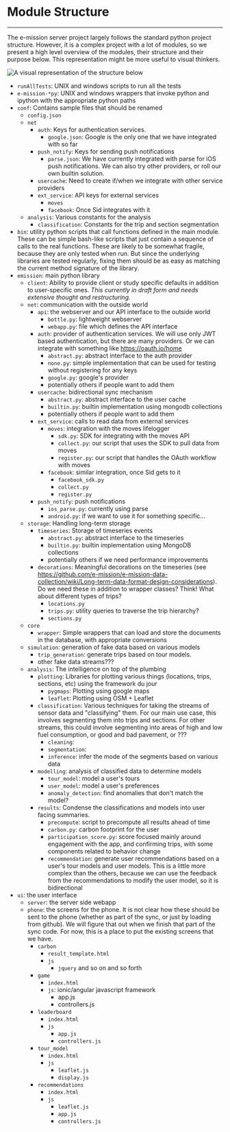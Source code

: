 # Module Structure
---

The e-mission server project largely follows the standard python project structure.
However, it is a complex project with a lot of modules, so we present a high level overview of the modules, their structure and their purpose below. This representation might be more useful to visual thinkers.

![A visual representation of the structure below](https://github.com/shankari/e-mission-server/blob/mega_restructure/figs/e-mission-server-module-structure.png)

- `runAllTests`: UNIX and windows scripts to run all the tests
- `e-mission-*py`: UNIX and windows wrappers that invoke python and ipython with the appropriate python paths
- `conf`: Contains sample files that should be renamed
  - `config.json`
  - `net`
    - `auth`: Keys for authentication services.
      - `google.json`: Google is the only one that we have integrated with so far
    - `push_notify`: Keys for sending push notifications
      - `parse.json`: We have currently integrated with parse for iOS push notifications. We can also try other providers, or roll our own builtin solution.
    - `usercache`: Need to create if/when we integrate with other service providers
    - `ext_service`: API keys for external services
      - `moves`
      - `facebook`: Once Sid integrates with it
  - `analysis`: Various constants for the analysis
     - `classification`: Constants for the trip and section segmentation
- `bin`: utility python scripts that call functions defined in the main module. These can be simple bash-like scripts that just contain a sequence of calls to the real functions. These are likely to be somewhat fragile, because they are only tested when run. But since the underlying libraries are tested regularly, fixing them should be as easy as matching the current method signature of the library.
- `emission`: main python library
  - `client`: Ability to provide client or study specific defaults in addition to user-specific ones. *This currently in draft form and needs extensive thought and restructuring.*
  - `net`: communication with the outside world
    - `api`: the webserver and our API interface to the outside world
      - `bottle.py`: lightweight webserver
      - `webapp.py`: file which defines the API interface
    - `auth`: provider of authentication services. We will use only JWT based authentication, but there are many providers. Or we can integrate with something like https://oauth.io/home
      - `abstract.py`: abstract interface to the auth provider
      - `none.py`: simple implementation that can be used for testing without registering for any keys
      - `google.py`: google's provider
      - potentially others if people want to add them
    - `usercache`: bidirectional sync mechanism
      - `abstract.py`: abstract interface to the user cache 
      - `builtin.py`: builtin implementation using mongodb collections
      - potentially others if people want to add them
    - `ext_service`: calls to read data from external services
       - `moves`: integration with the moves lifelogger
         - `sdk.py`: SDK for integrating with the moves API
         - `collect.py`: our script that uses the SDK to pull data from moves
         - `register.py`: our script that handles the OAuth workflow with moves
       - `facebook`: similar integration, once Sid gets to it
         - `facebook_sdk.py`
         - `collect.py`
         - `register.py`
    - `push_notify`: push notifications
      - `ios_parse.py`: currently using parse
      - `android.py`: if we want to use it for something specific...
  - `storage`: Handling long-term storage
    - `timeseries`: Storage of timeseries events
      - `abstract.py`: abstract interface to the timeseries
      - `builtin.py`: builtin implementation using MongoDB collections
      - potentially others if we need performance improvements
    - `decorations`: Meaningful decorations on the timeseries (see https://github.com/e-mission/e-mission-data-collection/wiki/Long-term-data-format-design-considerations). Do we need these in addition to wrapper classes? Think! What about different types of trips?
      - `locations.py`
      - `trips.py`: utility queries to traverse the trip hierarchy?
      - `sections.py`
  - `core`
    - `wrapper`: Simple wrappers that can load and store the documents in the database, with appropriate conversions
  - `simulation`: generation of fake data based on various models
    - `trip_generation`: generate trips based on tour models.
    - other fake data streams???
  - `analysis`: The intelligence on top of the plumbing
    - `plotting`: Libraries for plotting various things (locations, trips, sections, etc) using the framework du jour
       - `pygmaps`: Plotting using google maps
       - `leaflet`: Plotting using OSM + Leaflet
    - `classification`: Various techniques for taking the streams of sensor data and "classifying" them. For our main use case, this involves segmenting them into trips and sections. For other streams, this could involve segmenting into areas of high and low fuel consumption, or good and bad pavement, or ???
       - `cleaning`:
       - `segmentation`:
       - `inference`: infer the mode of the segments based on various data
    - `modelling`: analysis of classified data to determine models
       - `tour_model`: model a user's tours
       - `user_model`: model a user's preferences
       - `anomaly_detection`: find anomalies that don't match the model?
    - `results`: Condense the classifications and models into user facing summaries.
       - `precompute`: script to precompute all results ahead of time
       - `carbon.py`: carbon footprint for the user
       - `participation_score.py`: score focused mainly around engagement with the app, and confirming trips, with some components related to behavior change
       - `recommendation`: generate user recommendations based on a user's tour models and user models. This is a little more complex than the others, because we can use the feedback from the recommendations to modify the user model, so it is bidirectional
- `ui`: the user interface
  - `server`: the server side webapp
  - `phone`: the screens for the phone. It is not clear how these should be sent to the phone (whether as part of the sync, or just by loading from github). We will figure that out when we finish that part of the sync code. For now, this is a place to put the existing screens that we have.
    - `carbon`
      - `result_template.html`
      - `js`
        - `jquery` and so on and so forth
    - `game`
      - `index.html`
      - `js`: ionic/angular javascript framework
        - app.js
        - controllers.js
    - `leaderboard`
      - `index.html`
      - `js`
        - `app.js`
        - `controllers.js`
    - `tour_model`
      - `index.html`
      - `js`
        - `leaflet.js`
        - `display.js`
    - `recommendations`
      - `index.html`
      - `js`
        - `leaflet.js`
        - `app.js`
        - `controllers.js`
